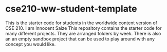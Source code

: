 # cse210-ww-student-template
This is the starter code for students in the worldwide content version of CSE 210.
I am Innocent Saize
This repository contains the starter code for many different projects. They are arranged folders by week. There is also an an empty sandbox project that can be used to play around with any concept you would like.
